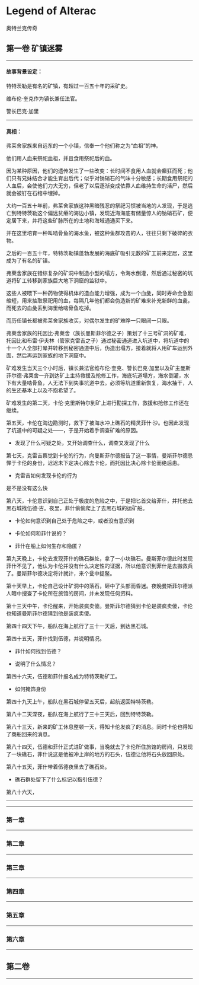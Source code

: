 # Legend of Alterac

奥特兰克传奇

## 第一卷 矿镇迷雾

---

#### 故事背景设定：

特特茨勒是有名的矿镇，有超过一百五十年的采矿史。

维布伦·奎克作为镇长兼任法官。

警长巴克·加里

---

#### 真相：

弗莱舍家族来自远东的一个小镇，信奉一个他们称之为“血祖”的神。

他们用人血来祭祀血祖，并且食用祭祀后的血。

因为某种原因，他们的遗传发生了一些改变：长时间不食用人血就会癫狂而死；他们只有兄妹结合才能生育出后代；似乎对钠硝石的气味十分敏感；长期食用祭祀的人血后，会使他们力大无穷，但老了以后逐渐变成依靠人血维持生命的活尸，然后就会被钉在石棺中埋掉。

大约一百五十年前，弗莱舍家族这种黑暗残忍的祭祀习惯被当地的人发现，于是逃亡到特特茨勒这个偏远贫瘠的海边小镇，发现近海海底有储量惊人的钠硝石矿，便定居下来，并将这些矿脉所在的土地和海域通通买下来。

并在这里培育一种叫啮骨鱼的海水鱼，被这种鱼群攻击的人，往往只剩下破碎的衣物。

之后的一百五十年，特特茨勒镇蓬勃发展的海底矿吸引无数的矿工前来定居，这里成为了有名的矿镇。

弗莱舍家族在错综复杂的矿洞中制造小型的塌方，令海水倒灌，然后通过秘密的坑道将矿工转移到家族巨大地下洞窟的监狱中。

这些人被喂下一种药物使得机体的造血能力增强，成为一个血彘，同时寿命会急剧缩短，用来抽取祭祀用的血，每隔几年他们都会伪造新的矿难来补充新鲜的血彘，而死去的血彘丢到海里给啮骨鱼吃掉。

而历任镇长都被弗莱舍家族收买，对偶尔发生的矿难睁一只眼闭一只眼。

弗莱舍家族的托因比·弗莱舍（族长曼斯菲尔德之子）策划了十三号矿洞的矿难，托因比和布雷·伊夫林（管家克雷吉之子）通过秘密通道进入坑道中，将坑道中的十一个人全部打晕并转移到秘密通道中后，伪造出塌方，接着就将人用矿车运到外面，然后再运到家族的地下洞窟中。

矿难发生当天三个小时后，镇长兼法官维布伦·奎克、警长巴克·加里以及矿主曼斯菲尔德·弗莱舍一齐到达矿上主持救援及抢修工作，海底坑道塌方，海水倒灌，水下有大量啮骨鱼，人无法下到失事坑道中去。必须等坑道重新恢复，海水抽干，人的生还基本上以及不抱希望了。

矿难发生的第二天，卡伦·克里斯特尔到矿上进行勘探工作，救援和抢修工作还在继续。

第五天，卡伦在海边勘测时，救下了被海水冲上礁石的精灵菲什·沙。也因此发现了坑道中的可疑之处——，于是开始着手调查矿难的原因。

- 发现了什么可疑之处，又开始调查什么，调查又发现了什么

第七天，克雷吉察觉到卡伦的行为，向曼斯菲尔德报告了这一事情，曼斯菲尔德忌惮于卡伦的身份，迟迟未下定决心除去卡伦，而托因比决心除卡伦而绝后患。

- 克雷吉如何发现卡伦的行为

是不是没有这么快

第八天，卡伦意识到自己正处于极度的危险之中，于是把匕首交给菲什，并托他去黑石城找伍德·古。夜里，菲什偷偷爬上了去黑石城的运矿船。

- 卡伦如何意识到自己处于危险之中，或者没有意识到

- 卡伦如何和菲什说的？

- 菲什在船上如何生存和隐匿？

第九天晚上，卡伦去发现菲什的礁石群处，拿了一小块礁石。曼斯菲尔德此时发现菲什不见了，他认为卡伦并没有什么决定性的证据，所以他意识到菲什是去搬救兵了。曼斯菲尔德决定将计就计，来个瓮中捉鳖。

第十天早上，卡伦自己设计矿洞中的落石，砸中了头部而昏迷。夜晚曼斯菲尔德派人暗中搜查了卡伦所在旅馆的房间，并未发现任何资料。

第十三天中午，卡伦醒来，开始装疯卖傻。曼斯菲尔德猜到卡伦是装疯卖傻，卡伦也知道曼斯菲尔德猜到他是装疯卖傻。

第四十四天下午，船队在海上航行了三十一天后，到达黑石城。

第四十五天，菲什找到伍德，并说明情况。

- 菲什如何找到伍德？

- 说明了什么情况？

第四十六天，伍德和菲什报名成为特特茨勒矿工。

- 如何掩饰身份

第四十九天上午，船队在黑石城停留五天后，起航返回特特茨勒。

第八十二天深夜，船队在海上航行了三十三天后，回到特特茨勒。

第八十三天，新来的矿工休息整顿一天，得知卡伦发疯了的消息。同时卡伦也得知了商船回来的消息。

第八十四天，伍德和菲什正式进矿做事，当晚就去了卡伦所住旅馆的房间，只发现了一块礁石，菲什说这是他被冲上岸的地方的石头，伍德让他将石头放回原处。

第八十五天，菲什带着伍德夜里去了礁石处。

- 礁石群处留下了什么标记以指引伍德？

第八十六天，

---






---


### 第一章


---

### 第二章




---

### 第三章

---

### 第四章

---

### 第五章

---

### 第六章

---


## 第二卷



---
